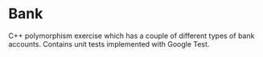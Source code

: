 # Bank
C++ polymorphism exercise which has a couple of different types of bank accounts. Contains unit tests implemented with Google Test.
